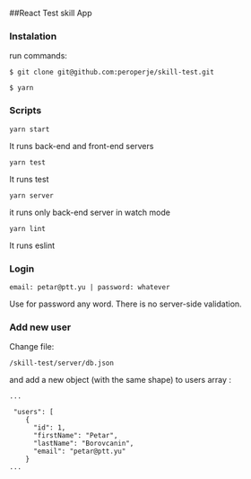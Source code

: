 ##React Test skill App

### Instalation

run commands:

`$ git clone git@github.com:peroperje/skill-test.git`

`$ yarn`

### Scripts

`yarn start`

It runs back-end and front-end servers

`yarn test`

It runs test

`yarn server`

it runs only back-end server in watch mode

`yarn lint`

It runs eslint


### Login

`email: petar@ptt.yu | password: whatever`

Use for password any word. There is no server-side validation.

### Add new user  

Change file:

`/skill-test/server/db.json`

and add a new object (with the same shape) to users array :

```
...

 "users": [
    {
      "id": 1,
      "firstName": "Petar",
      "lastName": "Borovcanin",
      "email": "petar@ptt.yu"
    }
...
    
```

